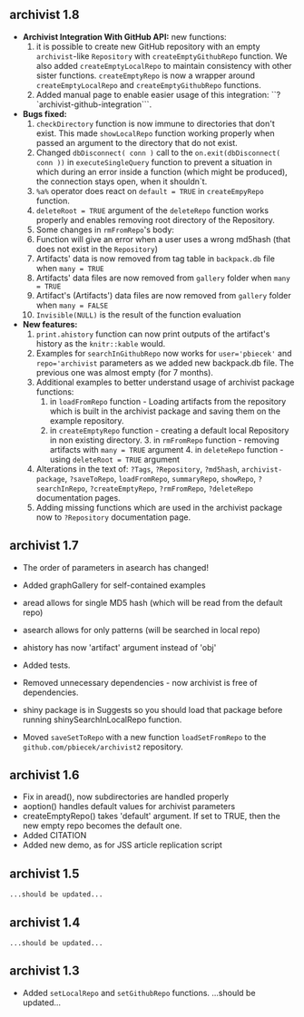 archivist 1.8
----------------------------------------------------------------
	
* **Archivist Integration With GitHub API:** new functions:
	1. it is possible to create new GitHub repository with an empty `archivist`-like `Repository` with `createEmptyGithubRepo` function. We also added `createEmptyLocalRepo` to maintain consistency with other sister functions. `createEmptyRepo` is now a wrapper around `createEmptyLocalRepo` and `createEmptyGithubRepo` functions.
	2. Added manual page to enable easier usage of this integration: ``?`archivist-github-integration```. 
* **Bugs fixed:**
	1. `checkDirectory` function is now immune to directories that don't exist. This made
`showLocalRepo` function working properly when passed an argument to the directory
that do not exist.
	2. Changed `dbDisconnect( conn )` call to the `on.exit(dbDisconnect( conn ))` in `executeSingleQuery` function to prevent a situation in which during an error inside a function (which might be produced), the connection stays open, when it shouldn`t.
	3. `%a%` operator does react on `default = TRUE` in `createEmpyRepo` function.
  4. `deleteRoot = TRUE` argument of the `deleteRepo` function works properly and enables
  removing root directory of the Repository.
  5. Some changes in `rmFromRepo`'s body:
    1. Function will give an error when a user uses a wrong md5hash (that does not exist in the `Repository`)
    2. Artifacts' data is now removed from tag table in `backpack.db` file when `many = TRUE`
    3. Artifacts' data files are now removed from `gallery` folder when `many = TRUE`
    4. Artifact's (Artifacts') data files are now removed from `gallery` folder when `many = FALSE`
    5. `Invisible(NULL)` is the result of the function evaluation
* **New features:**
	1. `print.ahistory` function can now print outputs of the artifact's history as the `knitr::kable` would.
	2. Examples for `searchInGithubRepo` now works for `user='pbiecek'` and `repo='archivist` parameters as we added new backpack.db file. The previous one was almost empty (for 7 months).
	3. Additional examples to better understand usage of archivist package functions:
		1. in `loadFromRepo` function - Loading artifacts from the repository which is built in the archivist package and saving them on the example repository.
		2. in `createEmptyRepo` function - creating a default local Repository in non existing directory.
    		3. in `rmFromRepo` function - removing artifacts with `many = TRUE` argument
    		4. in `deleteRepo` function - using `deleteRoot = TRUE` argument 
	4. Alterations in the text of: `?Tags`, `?Repository`, `?md5hash`, `archivist-package`, 
  `?saveToRepo`, `loadFromRepo`, `summaryRepo`, `showRepo`, `?searchInRepo`, `?createEmptyRepo`,
  `?rmFromRepo`, `?deleteRepo` documentation pages.
	5. Adding missing functions which are used in the archivist package now to `?Repository` documentation page.

archivist 1.7
----------------------------------------------------------------
	
* The order of parameters in asearch has changed!
* Added graphGallery for self-contained examples
* aread allows for single MD5 hash (which will be read from the default repo)
* asearch allows for only patterns (will be searched in local repo)
* ahistory has now 'artifact' argument instead of 'obj'

* Added tests.
* Removed unnecessary dependencies - now archivist is free of dependencies.
* shiny package is in Suggests so you
should load that package before running shinySearchInLocalRepo function.
* Moved `saveSetToRepo` with a new function `loadSetFromRepo` to the `github.com/pbiecek/archivist2` repository.

archivist 1.6
----------------------------------------------------------------
	
* Fix in aread(), now subdirectories are handled properly
* aoption() handles default values for archivist parameters
* createEmptyRepo() takes 'default' argument. If set to TRUE, then the new empty repo becomes the default one.
* Added CITATION
* Added new demo, as for JSS article replication script

archivist 1.5
----------------------------------------------------------------
	
	...should be updated...

archivist 1.4
----------------------------------------------------------------
	
	...should be updated...

archivist 1.3
----------------------------------------------------------------
	
* Added `setLocalRepo` and `setGithubRepo` functions.
...should be updated...
